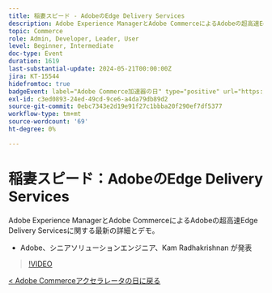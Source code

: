 ```yaml
---
title: 稲妻スピード - AdobeのEdge Delivery Services
description: Adobe Experience ManagerとAdobe CommerceによるAdobeの超高速Edge Delivery Servicesに関する最新の詳細とデモ。
topic: Commerce
role: Admin, Developer, Leader, User
level: Beginner, Intermediate
doc-type: Event
duration: 1619
last-substantial-update: 2024-05-21T00:00:00Z
jira: KT-15544
hidefromtoc: true
badgeEvent: label="Adobe Commerce加速器の日" type="positive" url="https://experienceleague.adobe.com/en/docs/events/apac-commerce-recordings/2024/overview"
exl-id: c3ed0893-24ed-49cd-9ce6-a4da79db89d2
source-git-commit: 0ebc7343e2d19e91f27c1bbba20f290ef7df5377
workflow-type: tm+mt
source-wordcount: '69'
ht-degree: 0%

---
```


# 稲妻スピード：AdobeのEdge Delivery Services

Adobe Experience ManagerとAdobe CommerceによるAdobeの超高速Edge Delivery Servicesに関する最新の詳細とデモ。

+ Adobe、シニアソリューションエンジニア、Kam Radhakrishnan が発表

>[!VIDEO](https://video.tv.adobe.com/v/3429271/?learn=on)

[&lt; Adobe Commerceアクセラレータの日に戻る](./overview.md)
